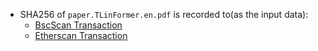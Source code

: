 - SHA256 of `paper.TLinFormer.en.pdf` is recorded to(as the input data):
  - [BscScan Transaction](https://bscscan.com/tx/0x75dc36ea266cbffa798d1ef95ab915fadeaa21c1e9aca723a4ee7ae300657543)
  - [Etherscan Transaction](https://etherscan.io/tx/0xe62778e7ca8820789c3d62a4659a085ed91baab7330c4c322e5b6ad1396c0d89)
